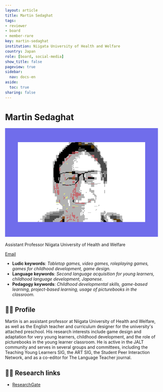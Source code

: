 ```yaml
---
layout: article
title: Martin Sedaghat
tags:
- reviewer
- board
- member-rare
key: martin-sedaghat
institution: Niigata University of Health and Welfare
country: Japan
role: [board, social-media]
show_title: false
pageview: true
sidebar:
  nav: docs-en
aside:
  toc: true
sharing: false
---
```


# Martin Sedaghat

<div class="card">
  <div class="card__image">
    <img class="image" src="/assets/images/martin-s.png"/>
  </div>
</div>

Assistant Professor
Niigata University of Health and Welfare


[Email](mailto:martin.sedaghat@gmail.com)

- **Ludic keywords**: *Tabletop games, video games, roleplaying games, games for childhood development, game design.*
- **Language keywords**: *Second language acquisition for young learners, childhood language development, Japanese.*
- **Pedagogy keywords**: *Childhood developmental skills, game-based learning, project-based learning, usage of picturebooks in the classroom.*

<!--more-->

## 👨‍🏫 Profile

Martin is an assistant professor at Niigata University of Health and Welfare, as well as the English teacher and curriculum designer for the university's attached preschool. His research interests include game design and adaptation for very young learners, childhood development, and the role of picturebooks in the young learner classroom. He is active in the JALT community and serves in several groups and committees, including the Teaching Young Learners SIG, the ART SIG, the Student Peer Interaction Network, and as a co-editor for The Language Teacher journal. 

## 👨‍🔬 Research links

- [ResearchGate](https://www.researchgate.net/profile/Martin-Sedaghat)